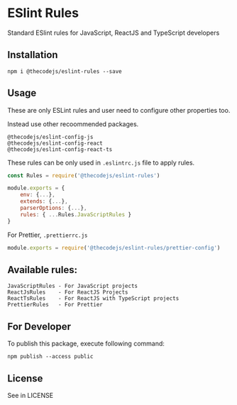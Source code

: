 # ESlint Rules

Standard ESlint rules for JavaScript, ReactJS and TypeScript developers

## Installation

```
npm i @thecodejs/eslint-rules --save
```


## Usage
These are only ESLint rules and user need to configure other properties too. 

Instead use other recoommended packages.

```
@thecodejs/eslint-config-js
@thecodejs/eslint-config-react
@thecodejs/eslint-config-react-ts
```

These rules can be only used in `.eslintrc.js` file to apply rules.

```js
const Rules = require('@thecodejs/eslint-rules')

module.exports = {
    env: {...},
    extends: {...},
    parserOptions: {...},
    rules: { ...Rules.JavaScriptRules }
}
```
For Prettier, `.prettierrc.js`
```js
module.exports = require('@thecodejs/eslint-rules/prettier-config')
```

## Available rules:
```
JavaScriptRules - For JavaScript projects
ReactJsRules    - For ReactJS Projects
ReactTsRules    - For ReactJS with TypeScript projects
PrettierRules   - For Prettier
```


## For Developer
To publish this package, execute following command:
```
npm publish --access public
```


## License
See in LICENSE
